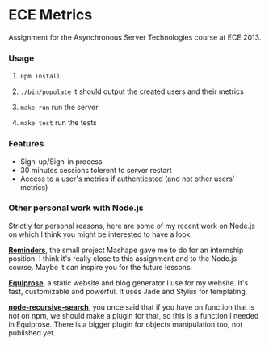 # ECE Metrics

Assignment for the Asynchronous Server Technologies course at ECE 2013.

### Usage

1. `npm install`

2. `./bin/populate` it should output the created users and their metrics

3. `make run` run the server

4. `make test` run the tests

### Features

- Sign-up/Sign-in process
- 30 minutes sessions tolerent to server restart
- Access to a user's metrics if authenticated (and not other users' metrics)

### Other personal work with Node.js

Strictly for personal reasons, here are some of my recent work on Node.js on which I think you might be interested to have a look:

**[Reminders](https://github.com/thibaultCha/Reminders)**, the small project Mashape gave me to do for an internship position. I think it's really close to this assignment and to the Node.js course. Maybe it can inspire you for the future lessons.

**[Equiprose](http://www.equiprose.org/)**, a static website and blog generator I use for my website. It's fast, customizable and powerful. It uses Jade and Stylus for templating.

**[node-recursive-search](https://github.com/thibaultCha/node-recursive-search)**, you once said that if you have on function that is not on npm, we should make a plugin for that, so this is a function I needed in Equiprose. There is a bigger plugin for objects manipulation too, not published yet.
